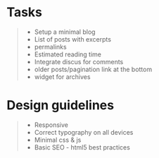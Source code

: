 Tasks
=

>- Setup a minimal blog
>- List of posts with excerpts
>- permalinks
>- Estimated reading time
>- Integrate discus for comments
>- older posts/pagination link at the bottom
>- widget for archives

Design guidelines
=

>- Responsive
>- Correct typography on all devices
>- Minimal css & js
>- Basic SEO - html5 best practices